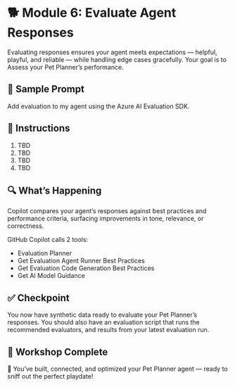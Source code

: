 # 🐕 Module 6: Evaluate Agent Responses

Evaluating responses ensures your agent meets expectations — helpful, playful, and reliable — while handling edge cases gracefully. Your goal is to Assess your Pet Planner’s performance.

## 💬 Sample Prompt

Add evaluation to my agent using the Azure AI Evaluation SDK.

## 🧩 Instructions

1. TBD
1. TBD
1. TBD
1. TBD

## 🔍 What’s Happening

Copilot compares your agent’s responses against best practices and performance criteria, surfacing improvements in tone, relevance, or correctness.

GitHub Copilot calls 2 tools:

- Evaluation Planner
- Get Evaluation Agent Runner Best Practices
- Get Evaluation Code Generation Best Practices
- Get AI Model Guidance

## ✅ Checkpoint

You now have synthetic data ready to evaluate your Pet Planner’s responses. You should also have an evaluation script that runs the recommended evaluators, and results from your latest evaluation run.

## 🐾 Workshop Complete

🎉 You’ve built, connected, and optimized your Pet Planner agent — ready to sniff out the perfect playdate!